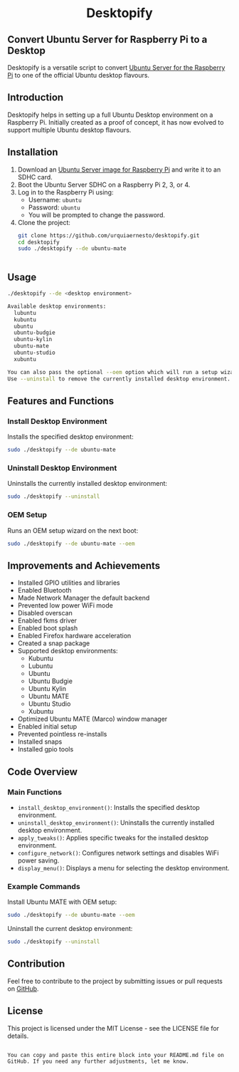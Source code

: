 <h1 align="center">Desktopify</h1>

## Convert Ubuntu Server for Raspberry Pi to a Desktop

Desktopify is a versatile script to convert [Ubuntu Server for the Raspberry Pi](https://ubuntu.com/download/raspberry-pi) to one of the official Ubuntu desktop flavours.

## Introduction

Desktopify helps in setting up a full Ubuntu Desktop environment on a Raspberry Pi. Initially created as a proof of concept, it has now evolved to support multiple Ubuntu desktop flavours.

## Installation

1. Download an [Ubuntu Server image for Raspberry Pi](https://ubuntu.com/download/raspberry-pi) and write it to an SDHC card.
2. Boot the Ubuntu Server SDHC on a Raspberry Pi 2, 3, or 4.
3. Log in to the Raspberry Pi using:
   - Username: `ubuntu`
   - Password: `ubuntu`
   - You will be prompted to change the password.
4. Clone the project:
   ```sh
   git clone https://github.com/urquiaernesto/desktopify.git
   cd desktopify
   sudo ./desktopify --de ubuntu-mate



## Usage

```sh
./desktopify --de <desktop environment>

Available desktop environments:
  lubuntu
  kubuntu
  ubuntu
  ubuntu-budgie
  ubuntu-kylin
  ubuntu-mate
  ubuntu-studio
  xubuntu

You can also pass the optional --oem option which will run a setup wizard on the next boot.
Use --uninstall to remove the currently installed desktop environment.
```

## Features and Functions

### Install Desktop Environment

Installs the specified desktop environment:
```sh
sudo ./desktopify --de ubuntu-mate
```

### Uninstall Desktop Environment

Uninstalls the currently installed desktop environment:
```sh
sudo ./desktopify --uninstall
```

### OEM Setup

Runs an OEM setup wizard on the next boot:
```sh
sudo ./desktopify --de ubuntu-mate --oem
```

## Improvements and Achievements

- Installed GPIO utilities and libraries
- Enabled Bluetooth
- Made Network Manager the default backend
- Prevented low power WiFi mode
- Disabled overscan
- Enabled fkms driver
- Enabled boot splash
- Enabled Firefox hardware acceleration
- Created a snap package
- Supported desktop environments:
  - Kubuntu
  - Lubuntu
  - Ubuntu
  - Ubuntu Budgie
  - Ubuntu Kylin
  - Ubuntu MATE
  - Ubuntu Studio
  - Xubuntu
- Optimized Ubuntu MATE (Marco) window manager
- Enabled initial setup
- Prevented pointless re-installs
- Installed snaps
- Installed gpio tools

## Code Overview

### Main Functions

- `install_desktop_environment()`: Installs the specified desktop environment.
- `uninstall_desktop_environment()`: Uninstalls the currently installed desktop environment.
- `apply_tweaks()`: Applies specific tweaks for the installed desktop environment.
- `configure_network()`: Configures network settings and disables WiFi power saving.
- `display_menu()`: Displays a menu for selecting the desktop environment.

### Example Commands

Install Ubuntu MATE with OEM setup:
```sh
sudo ./desktopify --de ubuntu-mate --oem
```

Uninstall the current desktop environment:
```sh
sudo ./desktopify --uninstall
```

## Contribution

Feel free to contribute to the project by submitting issues or pull requests on [GitHub](https://github.com/wimpysworld/desktopify).

## License

This project is licensed under the MIT License - see the LICENSE file for details.
```

You can copy and paste this entire block into your README.md file on GitHub. If you need any further adjustments, let me know.
